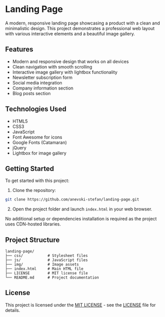 # Landing Page

A modern, responsive landing page showcasing a product with a clean and minimalistic design. This project demonstrates a professional web layout with various interactive elements and a beautiful image gallery.

## Features

- Modern and responsive design that works on all devices
- Clean navigation with smooth scrolling
- Interactive image gallery with lightbox functionality
- Newsletter subscription form
- Social media integration
- Company information section
- Blog posts section

## Technologies Used

- HTML5
- CSS3
- JavaScript
- Font Awesome for icons
- Google Fonts (Catamaran)
- jQuery
- Lightbox for image gallery

## Getting Started

To get started with this project:

1. Clone the repository:
```bash
git clone https://github.com/anevski-stefan/landing-page.git
```

2. Open the project folder and launch `index.html` in your web browser.

No additional setup or dependencies installation is required as the project uses CDN-hosted libraries.

## Project Structure

```
landing-page/
├── css/           # Stylesheet files
├── js/            # JavaScript files
├── img/           # Image assets
├── index.html     # Main HTML file
├── LICENSE        # MIT license file
└── README.md      # Project documentation
```

## License

This project is licensed under the [MIT LICENSE](LICENSE) - see the [LICENSE](LICENSE) file for details.
